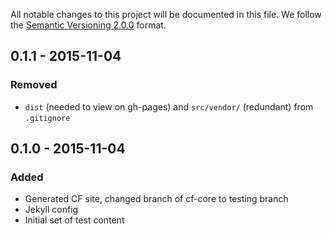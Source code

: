 All notable changes to this project will be documented in this file.
We follow the [Semantic Versioning 2.0.0](http://semver.org/) format.


## 0.1.1 - 2015-11-04

### Removed
- `dist` (needed to view on gh-pages) and `src/vendor/` (redundant) from
  `.gitignore`


## 0.1.0 - 2015-11-04

### Added
- Generated CF site, changed branch of cf-core to testing branch
- Jekyll config
- Initial set of test content

